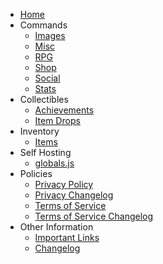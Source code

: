 <!-- docs/_sidebar.md -->

* [Home](/)
* Commands
    - [Images](/commands/images)
    - [Misc](/commands/misc)
    - [RPG](/commands/rpg)
    - [Shop](/commands/shop)
    - [Social](/commands/social)
    - [Stats](/commands/stats)
* Collectibles
    - [Achievements](/collectibles/achievements)
    - [Item Drops](/collectibles/itemdrops)
* Inventory
    - [Items](/inventory/items)
* Self Hosting
    - [globals.js](/self-hosting/globals)
* Policies
    - [Privacy Policy](/policies/privacy)
    - [Privacy Changelog](/policies/privacy-changelog)
    - [Terms of Service](/policies/tos)
    - [Terms of Service Changelog](/policies/tos-changelog)
* Other Information
    - [Important Links](/information/links)
    - [Changelog](/information/changelog)
